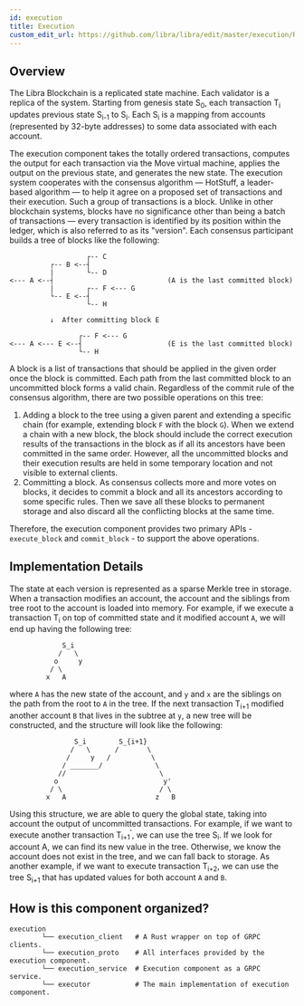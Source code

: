 ```yaml
---
id: execution
title: Execution
custom_edit_url: https://github.com/libra/libra/edit/master/execution/README.md
---
```


## Overview

The Libra Blockchain is a replicated state machine. Each validator is a replica
of the system. Starting from genesis state S<sub>0</sub>, each transaction
T<sub>i</sub> updates previous state S<sub>i-1</sub> to S<sub>i</sub>. Each
S<sub>i</sub> is a mapping from accounts (represented by 32-byte addresses) to
some data associated with each account.

The execution component takes the totally ordered transactions, computes the
output for each transaction via the Move virtual machine, applies the output on
the previous state, and generates the new state. The execution system cooperates
with the consensus algorithm &mdash; HotStuff, a leader-based algorithm — to
help it agree on a proposed set of transactions and their execution. Such a
group of transactions is a block. Unlike in other blockchain systems, blocks
have no significance other than being a batch of transactions &mdash; every
transaction is identified by its position within the ledger, which is also
referred to as its "version". Each consensus participant builds a tree of blocks
like the following:

```
                   ┌-- C
          ┌-- B <--┤
          |        └-- D
<--- A <--┤                            (A is the last committed block)
          |        ┌-- F <--- G
          └-- E <--┤
                   └-- H

          ↓  After committing block E

                 ┌-- F <--- G
<--- A <--- E <--┤                     (E is the last committed block)
                 └-- H
```

A block is a list of transactions that should be applied in the given order once
the block is committed. Each path from the last committed block to an
uncommitted block forms a valid chain. Regardless of the commit rule of the
consensus algorithm, there are two possible operations on this tree:

1. Adding a block to the tree using a given parent and extending a specific
   chain (for example, extending block `F` with the block `G`). When we extend a
   chain with a new block, the block should include the correct execution
   results of the transactions in the block as if all its ancestors have been
   committed in the same order. However, all the uncommitted blocks and their
   execution results are held in some temporary location and not visible to
   external clients.
2. Committing a block. As consensus collects more and more votes on blocks, it
   decides to commit a block and all its ancestors according to some specific
   rules. Then we save all these blocks to permanent storage and also discard
   all the conflicting blocks at the same time.

Therefore, the execution component provides two primary APIs - `execute_block`
and `commit_block` - to support the above operations.

## Implementation Details

The state at each version is represented as a sparse Merkle tree in storage.
When a transaction modifies an account, the account and the siblings from tree
root to the account is loaded into memory. For example, if we execute a
transaction T<sub>i</sub> on top of committed state and it modified account `A`,
we will end up having the following tree:

```
             S_i
            /   \
           o     y
          / \
         x   A
```

where `A` has the new state of the account, and `y` and `x` are the siblings on
the path from the root to `A` in the tree.  If the next transaction T<sub>i+1</sub>
modified another account `B` that lives in the subtree at `y`, a new tree will
be constructed, and the structure will look like the following:

```
                S_i        S_{i+1}
               /   \      /       \
              /     y   /          \
             / _______/             \
            //                       \
           o                          y'
          / \                        / \
         x   A                      z   B
```

Using this structure, we are able to query the global state, taking into account 
the output of uncommitted transactions. For example, if we want to execute 
another transaction T<sub>i+1</sub><sup>'</sup>, we can use the tree 
S<sub>i</sub>. If we look for account A, we can find its new value in the tree. 
Otherwise, we know the account does not exist in the tree, and we can fall back to 
storage. As another example, if we want to execute transaction T<sub>i+2</sub>, 
we can use the tree S<sub>i+1</sub> that has updated values for both account `A` 
and `B`.

## How is this component organized?

    execution
            └── execution_client   # A Rust wrapper on top of GRPC clients.
            └── execution_proto    # All interfaces provided by the execution component.
            └── execution_service  # Execution component as a GRPC service.
            └── executor           # The main implementation of execution component.

